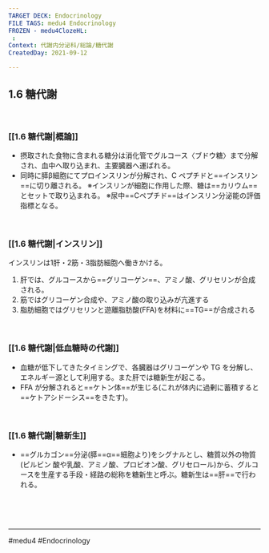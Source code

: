 ```yaml
---
TARGET DECK: Endocrinology
FILE TAGS: medu4 Endocrinology
FROZEN - medu4ClozeHL:
 : 
Context: 代謝内分泌科/総論/糖代謝
CreatedDay: 2021-09-12

---
```


## 1.6 糖代謝

<br>


### [[1.6 糖代謝|概論]]
* 摂取された食物に含まれる糖分は消化管でグルコース〈ブドウ糖〉まで分解され、血中へ取り込まれ、主要臓器へ運ばれる。
* 同時に膵β細胞にてプロインスリンが分解され、C ペプチドと==インスリン==に切り離される。
 ※インスリンが細胞に作用した際、糖は==カリウム==とセットで取り込まれる。
 ※尿中==Cペプチド==はインスリン分泌能の評価指標となる。
<!--ID: 1631507958134-->


<br>


### [[1.6 糖代謝|インスリン]]
インスリンは1肝・2筋・3脂肪細胞へ働きかける。
1. 肝では、グルコースから==グリコーゲン==、アミノ酸、グリセリンが合成される。
2. 筋ではグリコーゲン合成や、アミノ酸の取り込みが亢進する
3. 脂肪細胞ではグリセリンと遊離脂肪酸(FFA)を材料に==TG==が合成される
<!--ID: 1631507958142-->



<br>

### [[1.6 糖代謝|低血糖時の代謝]]
* 血糖が低下してきたタイミングで、各臓器はグリコーゲンや TG を分解し、エネルギー源として利用する。また肝では糖新生が起こる。
* FFA が分解されると==ケトン体==が生じる(これが体内に過剰に蓄積すると==ケトアシドーシス==をきたす)。
 
<br>
<!--ID: 1631507958150-->


### [[1.6 糖代謝|糖新生]]
* ==グルカゴン==分泌(膵==α==細胞より)をシグナルとし、糖質以外の物質(ピルビン 酸や乳酸、アミノ酸、プロピオン酸、グリセロール)から、グルコースを生産する手段・経路の総称を糖新生と呼ぶ。糖新生は==肝==で行われる。
<!--ID: 1631507958158-->



<br><br><br>

---
#medu4 #Endocrinology 
